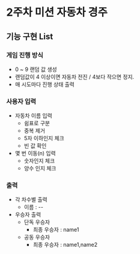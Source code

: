 # 2주차 미션 자동차 경주
## 기능 구현 List

### 게임 진행 방식
- 0 ~ 9 랜덤 값 생성
- 랜덤값이 4 이상이면 자동차 전진 / 4보다 작으면 정지.
- 매 시도마다 진행 상태 출력 
### 사용자 입력
- 자동차 이름 입력 
  - 쉼표로 구분
  - 중복 제거
  - 5자 이하인지 체크
  - 빈 값 확인
- 몇 번 이동(n) 입력 
  - 숫자인지 체크
  - 양수 인지 체크

### 출력
- 각 차수별 출력 
  - 이름 : -- 
- 우승자 출력
  - 단독 우승자
    - 최종 우승자 : name1
  - 공동 우승자
    - 최종 우승자 : name1,name2 
